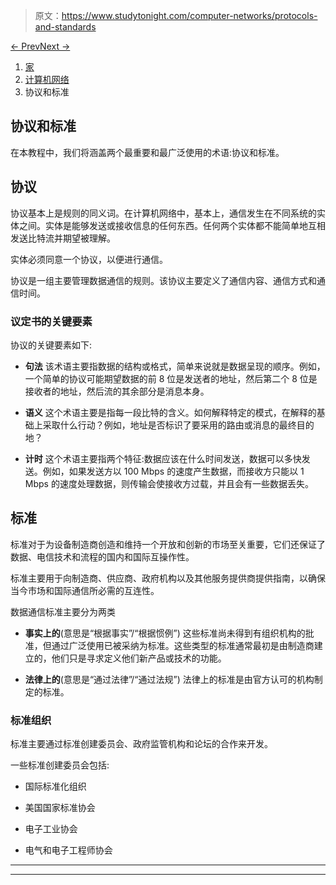 > 原文：<https://www.studytonight.com/computer-networks/protocols-and-standards>

[← Prev](/computer-networks/features-of-computer-networks "Features of Computer Network")[Next →](/computer-networks/connection-oriented-and-connectionless-services "Connection Oriented and Connectionless")

<nav aria-label="breadcrumb">

1.  [家](/)
2.  [计算机网络](/computer-networks)
3.  协议和标准

</nav>

<article>

# 协议和标准

在本教程中，我们将涵盖两个最重要和最广泛使用的术语:协议和标准。

## 协议

协议基本上是规则的同义词。在计算机网络中，基本上，通信发生在不同系统的实体之间。实体是能够发送或接收信息的任何东西。任何两个实体都不能简单地互相发送比特流并期望被理解。

实体必须同意一个协议，以便进行通信。

协议是一组主要管理数据通信的规则。该协议主要定义了通信内容、通信方式和通信时间。

### 议定书的关键要素

协议的关键要素如下:

*   **句法**
    该术语主要指数据的结构或格式，简单来说就是数据呈现的顺序。例如，一个简单的协议可能期望数据的前 8 位是发送者的地址，然后第二个 8 位是接收者的地址，然后流的其余部分是消息本身。

*   **语义**
    这个术语主要是指每一段比特的含义。如何解释特定的模式，在解释的基础上采取什么行动？例如，地址是否标识了要采用的路由或消息的最终目的地？

*   **计时**
    这个术语主要指两个特征:数据应该在什么时间发送，数据可以多快发送。例如，如果发送方以 100 Mbps 的速度产生数据，而接收方只能以 1 Mbps 的速度处理数据，则传输会使接收方过载，并且会有一些数据丢失。

## 标准

标准对于为设备制造商创造和维持一个开放和创新的市场至关重要，它们还保证了数据、电信技术和流程的国内和国际互操作性。

标准主要用于向制造商、供应商、政府机构以及其他服务提供商提供指南，以确保当今市场和国际通信所必需的互连性。

数据通信标准主要分为两类

*   **事实上的**(意思是“根据事实”/“根据惯例”)
    这些标准尚未得到有组织机构的批准，但通过广泛使用已被采纳为标准。这些类型的标准通常最初是由制造商建立的，他们只是寻求定义他们新产品或技术的功能。

*   **法律上的**(意思是“通过法律”/“通过法规”)
    法律上的标准是由官方认可的机构制定的标准。

### 标准组织

标准主要通过标准创建委员会、政府监管机构和论坛的合作来开发。

一些标准创建委员会包括:

*   国际标准化组织

*   美国国家标准协会

*   电子工业协会

*   电气和电子工程师协会

</article>

* * *

* * *